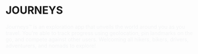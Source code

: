 # JOURNEYS

<span style="color: #f3f4f5;">Journeys™ is an exploration app that unveils the world around you as you travel. You're able to track progress using geolocation, pin landmarks on the go, and compete against other users. Welcoming all hikers, bikers, drivers, adventurers, and nomads to explore!</span>